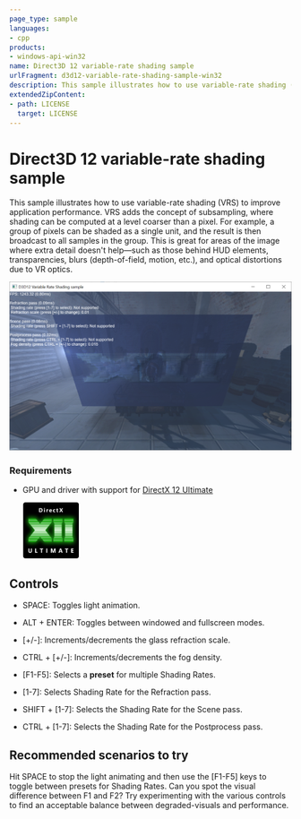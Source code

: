 ```yaml
---
page_type: sample
languages:
- cpp
products:
- windows-api-win32
name: Direct3D 12 variable-rate shading sample
urlFragment: d3d12-variable-rate-shading-sample-win32
description: This sample illustrates how to use variable-rate shading (VRS) to improve application performance.
extendedZipContent:
- path: LICENSE
  target: LICENSE
---
```


# Direct3D 12 variable-rate shading sample
This sample illustrates how to use variable-rate shading (VRS) to improve application performance. VRS adds the concept of subsampling, where shading can be computed at a level coarser than a pixel. For example, a group of pixels can be shaded as a single unit, and the result is then broadcast to all samples in the group. This is great for areas of the image where extra detail doesn't help&mdash;such as those behind HUD elements, transparencies, blurs (depth-of-field, motion, etc.), and optical distortions due to VR optics.

![Variable Rate Shading GUI](src/Screenshot.PNG)

### Requirements
* GPU and driver with support for [DirectX 12 Ultimate](http://aka.ms/DirectX12UltimateDev)

  <img src="../../../Assets/DirectX12Ultimate.png" alt="DirectX 12 Ultimate" height="100">

## Controls
* SPACE: Toggles light animation.
* ALT + ENTER: Toggles between windowed and fullscreen modes.
* [+/-]: Increments/decrements the glass refraction scale.
* CTRL + [+/-]: Increments/decrements the fog density.

* [F1-F5]: Selects a **preset** for multiple Shading Rates.
* [1-7]: Selects Shading Rate for the Refraction pass.
* SHIFT + [1-7]: Selects the Shading Rate for the Scene pass.
* CTRL + [1-7]: Selects the Shading Rate for the Postprocess pass.

## Recommended scenarios to try
Hit SPACE to stop the light animating and then use the [F1-F5] keys to toggle between presets for Shading Rates. Can you spot the visual difference between F1 and F2? Try experimenting with the various controls to find an acceptable balance between degraded-visuals and performance.
